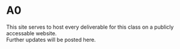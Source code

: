 # A0
This site serves to host every deliverable for this class on a publicly accessable website.  
Further updates will be posted here.
